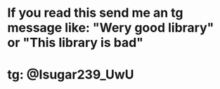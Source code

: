# If you read this send me an tg message like: "Wery good library" or "This library is bad"
# tg: @Isugar239_UwU 
